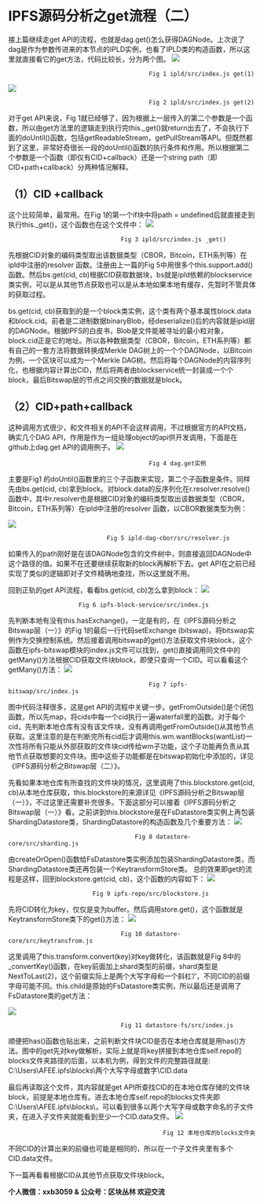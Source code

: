 # IPFS源码分析之get流程（二） #
接上篇继续走get API的流程，也就是dag.get()怎么获得DAGNode。上次说了dag是作为参数传进来的本节点的IPLD实例，也看了IPLD类的构造函数，所以这里就直接看它的get方法，代码比较长，分为两个图。
 ![](https://i.imgur.com/tEvo0tQ.png)

											Fig 1 ipld/src/index.js get(1)
 ![](https://i.imgur.com/4HtnBAa.png)

											Fig 2 ipld/src/index.js get(2)
对于get API来说，Fig 1就已经够了，因为根据上一层传入的第二个参数是一个函数，所以由get方法里的逻辑走到执行完this._get()就return出去了，不会执行下面的doUntil()函数，包括getReadableStream，getPullStream等API。但既然都到了这里，非常好奇很长一段的doUntil()函数的执行条件和作用。所以根据第二个参数是一个函数（即仅有CID+callback）还是一个string path（即CID+path+callback）分两种情况解释。
## （1）CID +callback ##
这个比较简单，最常用。在Fig 1的第一个if块中将path = undefined后就直接走到执行this._get()，这个函数也在这个文件中：
 ![](https://i.imgur.com/a78xCKB.png)

									Fig 3 ipld/src/index.js _get()
先根据CID对象的编码类型取出该数据类型（CBOR，Bitcoin，ETH系列等）在ipld中注册的resolver 函数。注册由上一篇的Fig 5中用很多个this.support.add()函数。然后bs.get(cid, cb)根据CID获取数据块，bs就是ipld依赖的blockservice类实例，可以是从其他节点获取也可以是从本地如果本地有缓存，先暂时不管具体的获取过程。

bs.get(cid, cb)获取到的是一个block类实例，这个类有两个基本属性block.data和block.cid。前者是二进制数据binaryBlob，经deserialize()后的内容就是ipld层的DAGNode。根据IPFS的白皮书，Blob是文件能被寻址的最小粒对象，block.cid正是它的地址。所以各种数据类型（CBOR，Bitcoin，ETH系列等）都有自己的一套方法将数据转换成Merkle DAG树上的一个个DAGNode，以Bitcoin为例，一个区块可以成为一个Merkle DAG树。然后将每个DAGNode的内容序列化，也根据内容计算出CID，然后将两者由blockservice统一封装成一个个block，最后Bitswap层的节点之间交换的数据就是block。
## （2）CID+path+callback ##
这种调用方式很少，和文件相关的API不会这样调用，不过根据官方的API文档，确实几个DAG API，作用是作为一组处理object的api供开发调用，下面是在github上dag.get API的调用例子。
 ![](https://i.imgur.com/8R8BeOs.png)

											Fig 4 dag.get实例
主要是Fig1 的doUntil()函数里的三个子函数来实现，第二个子函数是条件。同样先由bs.get(cid, cb)拿到block。对block.data的反序列化在r.resolver.resolve()函数中，其中r.resolver也是根据CID对象的编码类型取出该数据类型（CBOR，Bitcoin，ETH系列等）在ipld中注册的resolver 函数，以CBOR数据类型为例：

 ![](https://i.imgur.com/6t1TJ79.png)

								Fig 5 ipld-dag-cbor/src/resolver.js
如果传入的path刚好是在该DAGNode包含的文件树中，则直接返回DAGNode中这个路径的值。如果不在还要继续获取新的block再解析下去。get API在之前已经实现了类似的逻辑即对子文件精确地查找，所以这里就不用。

回到正轨的get API流程，看看bs.get(cid, cb)怎么拿到block：
 ![](https://i.imgur.com/XEJy2N1.png)

						Fig 6 ipfs-block-service/src/index.js
先判断本地有没有this.hasExchange()，一定是有的，在《IPFS源码分析之Bitswap层（一）》的Fig 1的最后一行代码setExchange (bitswap)，将bitswap实例作为交换控制系统。然后接着调用bitswap的get()方法获取文件块block，这个函数在ipfs-bitswap模块的index.js文件可以找到，get()直接调用同文件中的getMany()方法根据CID获取文件块block，即使只查询一个CID。可以看看这个getMany()方法：
 ![](https://i.imgur.com/42LmTTY.png)
						
											Fig 7 ipfs-bitswap/src/index.js
图中代码注释很多，这是get API的流程中关键一步。getFromOutside()是个闭包函数，所以先map，将cids中每一个cid执行一遍waterfall里的函数。对于每个cid，先判断本地仓库有没有该文件块，没有再调用getFromOutside()从其他节点获取。这里注意的是在判断完所有cid后才调用this.wm.wantBlocks(wantList)一次性将所有只能从外部获取的文件块cid传给wm子功能，这个子功能再负责从其他节点获取想要的文件块。图中这些子功能都是在bitswap初始化中添加的，详见《IPFS源码分析之Bitswap层（二）》。

先看如果本地仓库有所查找的文件块的情况，这里调用了this.blockstore.get(cid, cb)从本地仓库获取，this.blockstore的来源详见《IPFS源码分析之Bitswap层（一）》，不过这里还需要补充很多。下面这部分可以接着《IPFS源码分析之Bitswap层（一）》看。之前讲到this.blockstore是在FsDatastore类实例上再包装ShardingDatastore类，ShardingDatastore的构造函数及几个重要方法：
 ![](https://i.imgur.com/0VB2bAE.png)

										Fig 8 datastore-core/src/sharding.js
由createOrOpen()函数给FsDatastore类实例添加包装ShardingDatastore类，而ShardingDatastore类还再包装一个KeytransformStore类。
总的效果即get的流程是这样，回到blockstore.get(cid, cb)，这个函数的内容如下：
 ![](https://i.imgur.com/QdSWOws.png)

							Fig 9 ipfs-repo/src/blockstore.js
先将CID转化为key，仅仅是变为buffer。然后调用store.get()，这个函数就是KeytransformStore类下的get()方法：
 ![](https://i.imgur.com/XVPGoC2.png)

									Fig 10 datastore-core/src/keytransfrom.js
这里调用了this.transform.convert(key)对key做转化，该函数就是Fig 8中的_convertKey()函数，在key前面加上shard类型的前缀，shard类型是NextToLast(2)，这个前缀实际上是两个大写字母和一个斜杠’/’，不同CID的前缀字母可能不同。this.child是原始的FsDatastore类实例，所以最后还是调用了FsDatastore类的get方法：

 ![](https://i.imgur.com/m7iCg83.png)

									Fig 11 datastore-fs/src/index.js
顺便把has()函数也贴出来，之前判断文件块CID是否在本地仓库就是用has()方法。图中的get先对key做解析，实际上就是将key拼接到本地仓库self.repo的blocks文件夹路径的后面，以本机为例，得到文件的完整路径就是:
C:\Users\AFEE\.ipfs\blocks\两个大写字母或数字\CID.data

最后再读取这个文件，其内容就是get API所查找CID的在本地仓库存储的文件块block，前提是本地仓库有。进去本地仓库self.repo的blocks文件夹即C:\Users\AFEE\.ipfs\blocks\，可以看到很多以两个大写字母或数字命名的子文件夹，在进入子文件夹就能看到至少一个CID.data文件。
 ![](https://i.imgur.com/vozTjrc.png)

												Fig 12 本地仓库的blocks文件夹
不同CID的计算出来的前缀也可能是相同的，所以在一个子文件夹里有多个CID.data文件。

下一篇再看看根据CID从其他节点获取文件块block。

**个人微信：xxb3059 & 公众号：区块丛林 欢迎交流**